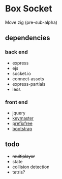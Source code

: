 # Box Socket

Move zig (pre-sub-alpha)

## dependencies

### back end

* express
* ejs
* socket.io
* connect-assets
* express-partials
* less

### front end

* jquery
* [keymaster](https://github.com/madrobby/keymaster)
* [prefixfree](https://github.com/LeaVerou/prefixfree)
* [bootstrap](https://github.com/twitter/bootstrap)

## todo

* <del>multiplayer</del>
* state
* collision detection
* tetris?
